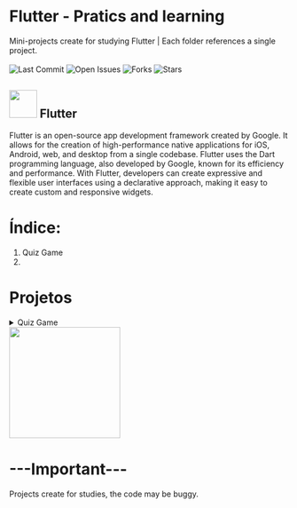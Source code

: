 # Flutter - Pratics and learning
Mini-projects create for studying  Flutter | Each folder references a single project. <br><br>
![Last Commit](https://img.shields.io/github/last-commit/AR097/Practice-Flutter)
![Open Issues](https://img.shields.io/github/issues/AR097/Practice-Flutter)
![Forks](https://img.shields.io/github/forks/AR097/Practice-Flutter)
![Stars](https://img.shields.io/github/stars/AR097/Practice-Flutter?style=social)

## <img src = "https://github.com/AR097/Practice-Flutter/assets/107823438/43342381-1d26-47d2-af97-e92e5f47da01" height=50/> Flutter

Flutter is an open-source app development framework created by Google. It allows for the creation of high-performance native applications for iOS, Android, web, and desktop from a single codebase. Flutter uses the Dart programming language, also developed by Google, known for its efficiency and performance. With Flutter, developers can create expressive and flexible user interfaces using a declarative approach, making it easy to create custom and responsive widgets.

# Índice:
1. Quiz Game
2. 

# Projetos
<!--Quiz Game-->
<!--Quiz Game-->
<details>
  <summary>Quiz Game</summary>
<br>Descrição: <br>
<br><br>
📌 <a href="https://github.com/AR097/Practice-Flutter/tree/main/Quiz_Game">Visite o repositorio deste projeto</a><br><br>
Preview:<br>
</details>
    <div align="left">
      <img src="https://github.com/AR097/Practice-Flutter/assets/107823438/af66daef-e748-4271-83f6-038289a4512a" width="200"/>
    </div>
 


# ---Important--- 
Projects create for studies, the code may be buggy.
